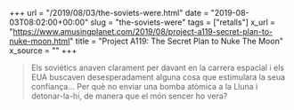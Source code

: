 +++
url = "/2019/08/03/the-soviets-were.html"
date = "2019-08-03T08:02:00+00:00"
slug = "the-soviets-were"
tags = ["retalls"]
x_url = "https://www.amusingplanet.com/2019/08/project-a119-secret-plan-to-nuke-moon.html"
title = "Project A119: The Secret Plan to Nuke The Moon"
x_source = ""
+++

> Els soviètics anaven clarament per davant en la carrera espacial i els EUA buscaven desesperadament alguna cosa que estimulara la seua confiança… Per què no enviar una bomba atòmica a la Lluna i detonar-la-hi, de manera que el món sencer ho vera?
